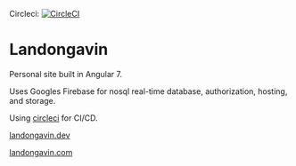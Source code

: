 Circleci: [![CircleCI](https://circleci.com/gh/seriouslag/landongavin.svg?style=svg)](https://circleci.com/gh/seriouslag/landongavin)

# Landongavin

Personal site built in Angular 7.

Uses Googles Firebase for nosql real-time database, authorization, hosting, and storage.

Using [circleci](https://circleci.com) for CI/CD.


[landongavin.dev](https://landongavin.dev)

[landongavin.com](https://landongavin.com)
